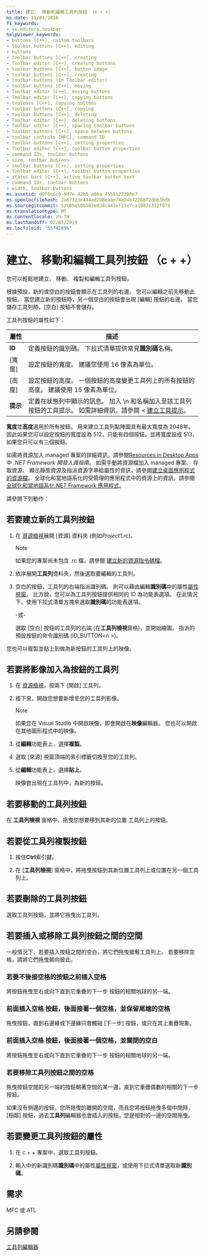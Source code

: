 ```yaml
---
title: 建立、 移動和編輯工具列按鈕 （c + +）
ms.date: 11/04/2016
f1_keywords:
- vc.editors.toolbar
helpviewer_keywords:
- buttons [C++], custom toolbars
- toolbar buttons [C++], editing
- buttons
- toolbar buttons [C++], creating
- Toolbar editor [C++], creating buttons
- toolbar buttons [C++], button image
- toolbar buttons [C++], creating
- toolbar buttons (in Toolbar editor)
- toolbar buttons [C++], moving
- Toolbar editor [C++], moving buttons
- Toolbar editor [C++], copying buttons
- toolbars [C++], copying buttons
- toolbar buttons [C++], copying
- toolbar buttons [C++], deleting
- Toolbar editor [C++], deleting buttons
- Toolbar editor [C++], spacing toolbar buttons
- toolbar buttons [C++], space between buttons
- toolbar controls [MFC], command ID
- toolbar buttons [C++], setting properties
- Toolbar editor [C++], toolbar button properties
- command IDs, toolbar buttons
- size, toolbar buttons
- toolbar buttons [C++], setting properties
- Toolbar editor [C++], toolbar button properties
- status bars [C++], active toolbar button text
- command IDs, toolbar buttons
- width, toolbar buttons
ms.assetid: d0f0c6c6-9d7e-42b5-a86a-7558127386e7
ms.openlocfilehash: 2a67123e444ad208eaae74a24b72288f2dbb3bdb
ms.sourcegitcommit: 52c05e10b503e834c443ef11e7ca1987e332f876
ms.translationtype: MT
ms.contentlocale: zh-TW
ms.lasthandoff: 02/05/2019
ms.locfileid: "55742696"
---
```

# <a name="creating-moving-and-editing-toolbar-buttons-c"></a>建立、 移動和編輯工具列按鈕 （c + +）

您可以輕鬆地建立、 移動、 複製和編輯工具列按鈕。

根據預設，新的或空白的按鈕會顯示在工具列的右邊。 您可以編輯之前先移動此按鈕。 當您建立新的按鈕時，另一個空白的按鈕會出現 [編輯] 按鈕的右邊。 當您儲存工具列時，[空白] 按鈕不會儲存。

工具列按鈕的屬性如下：

|屬性|描述|
|--------------|-----------------|
|**ID**|定義按鈕的識別碼。 下拉式清單提供常見**識別碼**名稱。|
|[寬度]|設定按鈕的寬度。 建議您使用 16 像素為單位。|
|[高度]|設定按鈕的高度。 一個按鈕的高度變更工具列上的所有按鈕的高度。 建議使用 15 像素為單位。|
|**提示**|定義在狀態列中顯示的訊息。 加入 \n 和名稱加入至該工具列按鈕的工具提示。 如需詳細資訊，請參閱 <<c0> [ 建立工具提示](../windows/creating-a-tool-tip-for-a-toolbar-button.md)。|

**寬度**並**高度**適用於所有按鈕。 用來建立工具列點陣圖具有最大寬度為 2048年。 因此如果您可以設定按鈕的寬度設為 512，只能有四個按鈕，並將寬度設成 513，如果您只可以有三個按鈕。

如需將資源加入 managed 專案的詳細資訊，請參閱[Resources in Desktop Apps](/dotnet/framework/resources/index)中 *.NET Framework 開發人員指南*。 如需手動將資源檔加入 managed 專案、 存取資源、 顯示靜態資源及指派資源字串給屬性的資訊，請參閱[建立桌面應用程式的資源檔](/dotnet/framework/resources/creating-resource-files-for-desktop-apps)。 全球化和當地語系化的受管理的應用程式中的資源上的資訊，請參閱[全球化和當地語系化.NET Framework 應用程式](/dotnet/standard/globalization-localization/index)。

請參閱下列動作：

## <a name="to-create-a-new-toolbar-button"></a>若要建立新的工具列按鈕

1. 在 [資源檢視](../windows/resource-view-window.md)展開 [資源] 資料夾 (例如*Project1.rc*)。

   > [!NOTE]
   > 如果您的專案尚未包含 .rc 檔，請參閱 [建立新的資源指令碼檔](../windows/how-to-create-a-resource-script-file.md)。

1. 依序展開**工具列**資料夾，然後選取要編輯的工具列。

1. 空白的按鈕，工具列的右端指派識別碼。 則可以藉由編輯**識別碼**中的屬性[屬性 視窗](/visualstudio/ide/reference/properties-window)。 比方說，您可以為工具列按鈕提供相同的 ID 為功能表選項。 在此情況下，使用下拉式清單方塊來選取**識別碼**的功能表選項。

   -或-

   選取 [空白] 按鈕的工具列的右端 (在**工具列檢視**窗格)，並開始繪圖。 指派的預設按鈕的命令識別碼 (ID_BUTTON\<n >)。

您也可以複製並貼上到做為新按鈕的工具列上的映像。

## <a name="to-add-an-image-to-a-toolbar-as-a-button"></a>若要將影像加入為按鈕的工具列

1. 在 [資源檢視](../windows/resource-view-window.md)，按兩下 [開啟] 工具列。

1. 接下來，開啟您想要新增至您的工具列影像。

   > [!NOTE]
   > 如果您在 Visual Studio 中開啟映像，即會開啟在**映像**編輯器。 您也可以開啟在其他圖形程式中的映像。

1. 從**編輯**功能表上，選擇**複製**。

1. 選取 [來源] 視窗頂端的索引標籤切換至您的工具列。

1. 從**編輯**功能表上，選擇**貼上**。

   映像會出現在工具列中，為新的按鈕。

## <a name="to-move-a-toolbar-button"></a>若要移動的工具列按鈕

在 **工具列檢視** 窗格中，拖曳您想要移到其新的位置 工具列上的按鈕。

## <a name="to-copy-buttons-from-a-toolbar"></a>若要從工具列複製按鈕

1. 按住**Ctrl**索引鍵。

1. 在 [**工具列檢視**] 窗格中，將拖曳按鈕到其新位置工具列上或位置在另一個工具列上。

## <a name="to-delete-a-toolbar-button"></a>若要刪除的工具列按鈕

選取工具列按鈕，並將它拖曳出工具列。

## <a name="to-insert-or-remove-space-between-buttons-on-a-toolbar"></a>若要插入或移除工具列按鈕之間的空間

一般情況下，若要插入按鈕之間的空白，將它們拖曳搶奪工具列上。 若要移除空格，請將它們拖曳朝向彼此。

### <a name="to-insert-a-space-before-a-button-that-isnt-followed-by-a-space"></a>若要不後接空格的按鈕之前插入空格

將按鈕拖曳至右或向下直到它重疊的下一步 按鈕的相關地球的另一端。

### <a name="to-insert-a-space-before-a-button-that-is-followed-by-a-space-and-to-keep-the-trailing-space"></a>前面插入空格 按鈕，後面接著一個空格，並保留尾端的空格

拖曳按鈕，直到右邊緣或下邊緣只會觸碰 [下一步] 按鈕，或只在其上重疊現象。

### <a name="to-insert-a-space-before-a-button-that-is-followed-by-a-space-and-close-up-that-following-space"></a>前面插入空格 按鈕，後面接著一個空格，並關閉的空白

將按鈕拖曳至右或向下直到它重疊的下一步 按鈕的相關地球的另一端。

### <a name="to-remove-a-space-between-buttons-on-a-toolbar"></a>若要移除工具列按鈕之間的空格

拖曳按鈕空間的另一端的按鈕朝著空間的某一邊，直到它重疊偶數的相關的下一步 按鈕。

   如果沒有側邊的按鈕，您所拖曳的離開的空間，而且您將按鈕拖曳多個中間時，[相鄰] 按鈕，過去**工具列**編輯器也會插入的按鈕，您是相對的一邊的空間拖曳。

## <a name="to-change-the-properties-of-a-toolbar-button"></a>若要變更工具列按鈕的屬性

1. 在 c + + 專案中，選取工具列按鈕。

1. 輸入中的新識別碼**識別碼**中的屬性[屬性視窗](/visualstudio/ide/reference/properties-window)，或使用下拉式清單選取新**識別碼**。

## <a name="requirements"></a>需求

MFC 或 ATL

## <a name="see-also"></a>另請參閱

[工具列編輯器](../windows/toolbar-editor.md)
